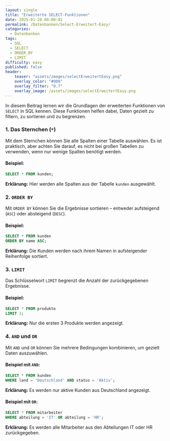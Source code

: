 ```yaml
---
layout: single
title: "Erweiterte SELECT-Funktionen"
date: 2025-01-28 00:00:01
permalink: /Datenbanken/Select-Erweitert-Easy/
categories:
  - Datenbanken
tags:
  - SQL
  - SELECT
  - ORDER_BY
  - LIMIT
difficulty: easy
published: false
header:
    teaser: "assets/images/selectErweitertEasy.png"
    overlay_color: "#000"
    overlay_filter: "0.7"
    overlay_image: /assets/images/selectErweitertEasy.png
---
```


In diesem Beitrag lernen wir die Grundlagen der erweiterten Funktionen von `SELECT` in SQL kennen. Diese Funktionen helfen dabei, Daten gezielt zu filtern, zu sortieren und zu begrenzen.

### 1. Das Sternchen (`*`)
Mit dem Sternchen können Sie alle Spalten einer Tabelle auswählen. Es ist praktisch, aber achten Sie darauf, es nicht bei großen Tabellen zu verwenden, wenn nur wenige Spalten benötigt werden.

#### Beispiel:
```sql
SELECT * FROM kunden;
```
**Erklärung:** Hier werden alle Spalten aus der Tabelle `kunden` ausgewählt.

### 2. `ORDER BY`
Mit `ORDER BY` können Sie die Ergebnisse sortieren – entweder aufsteigend (`ASC`) oder absteigend (`DESC`).

#### Beispiel:
```sql
SELECT * FROM kunden
ORDER BY name ASC;
```
**Erklärung:** Die Kunden werden nach ihrem Namen in aufsteigender Reihenfolge sortiert.

### 3. `LIMIT`
Das Schlüsselwort `LIMIT` begrenzt die Anzahl der zurückgegebenen Ergebnisse.

#### Beispiel:
```sql
SELECT * FROM produkte
LIMIT 3;
```
**Erklärung:** Nur die ersten 3 Produkte werden angezeigt.

### 4. `AND` und `OR`
Mit `AND` und `OR` können Sie mehrere Bedingungen kombinieren, um gezielt Daten auszuwählen.

#### Beispiel mit `AND`:
```sql
SELECT * FROM kunden
WHERE land = 'Deutschland' AND status = 'Aktiv';
```
**Erklärung:** Es werden nur aktive Kunden aus Deutschland angezeigt.

#### Beispiel mit `OR`:
```sql
SELECT * FROM mitarbeiter
WHERE abteilung = 'IT' OR abteilung = 'HR';
```
**Erklärung:** Es werden alle Mitarbeiter aus den Abteilungen IT oder HR zurückgegeben.